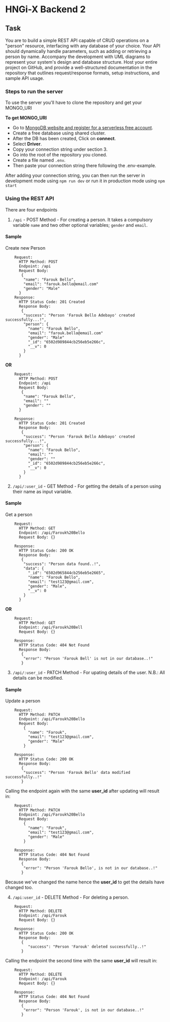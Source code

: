 # HNGi-X Backend 2

## Task
You are to build a simple REST API capable of CRUD operations on a "person" resource, interfacing with any database of your choice. Your API should dynamically handle parameters, such as adding or retrieving a person by name. Accompany the development with UML diagrams to represent your system's design and database structure.  Host your entire project on GitHub, and provide a well-structured documentation in the repository that outlines request/response formats, setup instructions, and sample API usage.

### Steps to run the server
To use the server you'll have to clone the repository and get your MONGO_URI

**To get MONGO_URI**
- Go to [MongoDB website and register for a serverless free account](https://www.mongodb.com/cloud/atlas/register).
- Create a free database using shared cluster.
- After the DB has been created, Click on **connect**.
- Select **Driver**.
- Copy your connection string under section 3.
- Go into the root of the repository you cloned.
- Create a file named ```.env```.
- Then paste your connection string there following the .env-example.

After adding your connection string, you can then run the server in development mode using  ```npm run dev``` or run it in production mode using  ```npm start```

### Using the REST API
There are four endpoints
1. ```/api``` - POST Method - For creating a person. It takes a compulsory variable ```name``` and two other optional variables; ```gender``` and ```email```.
#### Sample
Create new Person
```
    Request:
      HTTP Method: POST
      Endpoint: /api
      Request Body:
       {
        "name": "Farouk Bello",
        "email": "farouk.bello@email.com"
        "gender": "Male"
      }
    Response:
      HTTP Status Code: 201 Created
      Response Body:
       {
        "success": "Person 'Farouk Bello Adebayo' created successfully...!",
        "person": {
          "name": "Farouk Bello",
          "email": "farouk.bello@email.com"
          "gender": "Male"
          "_id": "6502d989844cb256eb5e266c",
          "__v": 0
        }
      }
```

**OR**

```
    Request:
      HTTP Method: POST
      Endpoint: /api
      Request Body:
       {
        "name": "Farouk Bello",
        "email": ""
        "gender": ""
      }

    Response:
      HTTP Status Code: 201 Created
      Response Body:
       {
        "success": "Person 'Farouk Bello Adebayo' created successfully...!",
        "person": {
          "name": "Farouk Bello",
          "email": ""
          "gender": ""
          "_id": "6502d989844cb256eb5e266c",
          "__v": 0
        }
      }
```

2. ```/api/:user_id``` - GET Method - For getting the details of a person using their name as input variable.
#### Sample
Get a person
```
    Request:
      HTTP Method: GET
      Endpoint: /api/Farouk%20Bello
      Request Body: {}

    Response:
      HTTP Status Code: 200 OK
      Response Body:
       {
        "success": "Person data found..!",
        "data": {
          "_id": "6502d965844cb256eb5e2665",
          "name": "Farouk Bello",
          "email": "test123@gmail.com",
          "gender": "Male",
          "__v": 0
        }
      }
```

**OR**

```
    Request:
      HTTP Method: GET
      Endpoint: /api/Farouk%20Bell
      Request Body: {}

    Response:
      HTTP Status Code: 404 Not Found
      Response Body:
       {
        "error": "Person 'Farouk Bell' is not in our database..!"
       }
```

3. ```/api/:user_id``` - PATCH Method - For upating details of the user. N.B.: All details can be modified.
#### Sample
Update a person
```
    Request:
      HTTP Method: PATCH
      Endpoint: /api/Farouk%20Bello
      Request Body:
        {
          "name": "Farouk",
          "email": "test123@gmail.com",
          "gender": "Male"
        }

    Response:
      HTTP Status Code: 200 OK
      Response Body:
       {
        "success": "Person 'Farouk Bello' data modified successfully..!"
       }
```

Calling the endpoint again with the same **user_id** after updating will result in:

```
    Request:
      HTTP Method: PATCH
      Endpoint: /api/Farouk%20Bello
      Request Body:
        {
          "name": "Farouk",
          "email": "test123@gmail.com",
          "gender": "Male"
        }

    Response:
      HTTP Status Code: 404 Not Found
      Response Body:
       {
        "error": "Person 'Farouk Bello', is not in our database..!"
       }
```

Because we've changed the name hence the **user_id** to get the details have changed too.

4. ```/api:user_id``` - DELETE Method - For deleting a person.

```
    Request:
      HTTP Method: DELETE
      Endpoint: /api/Farouk
      Request Body: {}

    Response:
      HTTP Status Code: 200 OK
      Response Body:
       {
          "success": "Person 'Farouk' deleted successfully..!"
       }
```

Calling the endpoint the second time with the same **user_id** will result in:

```
    Request:
      HTTP Method: DELETE
      Endpoint: /api/Farouk
      Request Body: {}

    Response:
      HTTP Status Code: 404 Not Found
      Response Body:
       {
        "error": "Person 'Farouk', is not in our database..!"
       }
```
